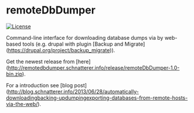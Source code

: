 # remoteDbDumper

[![License](https://img.shields.io/github/license/schnatterer/remoteDbDumper.svg)](LICENSE)
  
Command-line interface for downloading database dumps via by web-based tools (e.g. drupal with plugin [Backup and Migrate] (https://drupal.org/project/backup_migrate)).

Get the newest release from [here] (http://remotedbdumper.schnatterer.info/release/remoteDbDumper-1.0-bin.zip).

For a introduction see [blog post] (http://blog.schnatterer.info/2013/06/28/automatically-downloadingbacking-updumpingexporting-databases-from-remote-hosts-via-the-web/).
